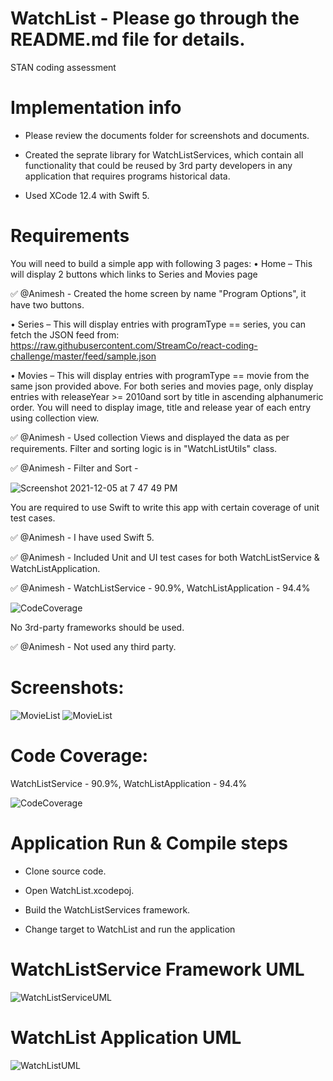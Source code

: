 # WatchList - Please go through the README.md file for details.
STAN coding assessment

# Implementation info
 * Please review the documents folder for screenshots and documents.

 * Created the seprate library for WatchListServices, which contain all functionality that could be reused by 3rd party developers in any application that requires programs historical data.
 
 * Used XCode 12.4 with Swift 5.

# Requirements

You will need to build a simple app with following 3 pages:
• Home – This will display 2 buttons which links to Series and Movies page

✅ @Animesh - Created the home screen by name "Program Options", it have two buttons.

• Series – This will display entries with programType == series, you can fetch the JSON feed from: https://raw.githubusercontent.com/StreamCo/react-coding-challenge/master/feed/sample.json

• Movies – This will display entries with programType == movie from the same json provided above. For both series and movies page, only display entries with releaseYear >= 2010and sort by title in ascending alphanumeric order. You will need to display image, title and release year of each entry using collection view.

✅ @Animesh - Used collection Views and displayed the data as per requirements. Filter and sorting logic is in "WatchListUtils" class.

✅ @Animesh - Filter and Sort -

![Screenshot 2021-12-05 at 7 47 49 PM](https://user-images.githubusercontent.com/43500940/144739902-b43518f8-7434-4c78-b4da-933215e3e7ab.png)


You are required to use Swift to write this app with certain coverage of unit test cases. 

✅ @Animesh - I have used Swift 5. 

✅ @Animesh - Included Unit and UI test cases for both WatchListService & WatchListApplication. 

✅ @Animesh - WatchListService - 90.9%,  WatchListApplication - 94.4%
 
![CodeCoverage](https://user-images.githubusercontent.com/43500940/144739546-aed153f2-09a5-4272-9fd4-5ead4b1dbd94.png)

No 3rd-party frameworks should be used.

✅ @Animesh - Not used any third party.

# Screenshots: 
![MovieList](https://user-images.githubusercontent.com/43500940/144739430-8ce8b002-eadf-4b9c-a0a9-d9717b66f3b5.png)       ![MovieList](https://user-images.githubusercontent.com/43500940/144739420-a1ccfe7c-0777-4297-8f2a-0b29d768a7cc.png)

# Code Coverage: 
 WatchListService - 90.9%,  WatchListApplication - 94.4%
 
![CodeCoverage](https://user-images.githubusercontent.com/43500940/144739546-aed153f2-09a5-4272-9fd4-5ead4b1dbd94.png)


# Application Run & Compile steps
* Clone source code.

* Open WatchList.xcodepoj.

* Build the WatchListServices framework.

* Change target to WatchList and run the application

# WatchListService Framework UML

![WatchListServiceUML](https://user-images.githubusercontent.com/43500940/144745845-e8d39114-3303-4034-b2f5-a3a0da6a1b72.png)

# WatchList Application UML

![WatchListUML](https://user-images.githubusercontent.com/43500940/144745850-2e8f4a6d-b8df-4a85-b7b5-c211d0892c41.png)

